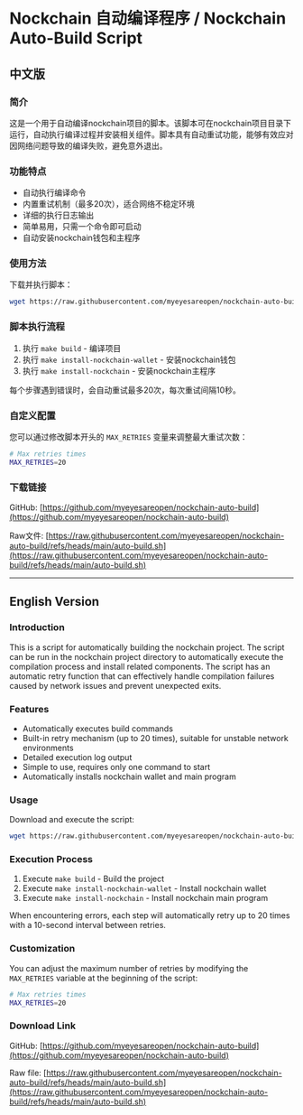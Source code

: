 # Nockchain 自动编译程序 / Nockchain Auto-Build Script

## 中文版

### 简介

这是一个用于自动编译nockchain项目的脚本。该脚本可在nockchain项目目录下运行，自动执行编译过程并安装相关组件。脚本具有自动重试功能，能够有效应对因网络问题导致的编译失败，避免意外退出。

### 功能特点

- 自动执行编译命令
- 内置重试机制（最多20次），适合网络不稳定环境
- 详细的执行日志输出
- 简单易用，只需一个命令即可启动
- 自动安装nockchain钱包和主程序

### 使用方法

下载并执行脚本：
```bash
wget https://raw.githubusercontent.com/myeyesareopen/nockchain-auto-build/refs/heads/main/auto-build.sh && chmod +x auto-build.sh && ./auto-build.sh
```

### 脚本执行流程

1. 执行 `make build` - 编译项目
2. 执行 `make install-nockchain-wallet` - 安装nockchain钱包
3. 执行 `make install-nockchain` - 安装nockchain主程序

每个步骤遇到错误时，会自动重试最多20次，每次重试间隔10秒。

### 自定义配置

您可以通过修改脚本开头的 `MAX_RETRIES` 变量来调整最大重试次数：
```bash
# Max retries times
MAX_RETRIES=20
```

### 下载链接

GitHub: [https://github.com/myeyesareopen/nockchain-auto-build](https://github.com/myeyesareopen/nockchain-auto-build)

Raw文件: [https://raw.githubusercontent.com/myeyesareopen/nockchain-auto-build/refs/heads/main/auto-build.sh](https://raw.githubusercontent.com/myeyesareopen/nockchain-auto-build/refs/heads/main/auto-build.sh)

---

## English Version

### Introduction

This is a script for automatically building the nockchain project. The script can be run in the nockchain project directory to automatically execute the compilation process and install related components. The script has an automatic retry function that can effectively handle compilation failures caused by network issues and prevent unexpected exits.

### Features

- Automatically executes build commands
- Built-in retry mechanism (up to 20 times), suitable for unstable network environments
- Detailed execution log output
- Simple to use, requires only one command to start
- Automatically installs nockchain wallet and main program

### Usage

Download and execute the script:
```bash
wget https://raw.githubusercontent.com/myeyesareopen/nockchain-auto-build/refs/heads/main/auto-build.sh && chmod +x auto-build.sh && ./auto-build.sh
```

### Execution Process

1. Execute `make build` - Build the project
2. Execute `make install-nockchain-wallet` - Install nockchain wallet
3. Execute `make install-nockchain` - Install nockchain main program

When encountering errors, each step will automatically retry up to 20 times with a 10-second interval between retries.

### Customization

You can adjust the maximum number of retries by modifying the `MAX_RETRIES` variable at the beginning of the script:
```bash
# Max retries times
MAX_RETRIES=20
```

### Download Link

GitHub: [https://github.com/myeyesareopen/nockchain-auto-build](https://github.com/myeyesareopen/nockchain-auto-build)

Raw file: [https://raw.githubusercontent.com/myeyesareopen/nockchain-auto-build/refs/heads/main/auto-build.sh](https://raw.githubusercontent.com/myeyesareopen/nockchain-auto-build/refs/heads/main/auto-build.sh) 
